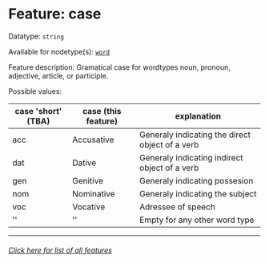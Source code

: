 # Feature: case

Datatype: `string`

Available for nodetype(s): [`word`](wordnodefeatures.md)

Feature description: Gramatical case for wordtypes noun, pronoun, adjective, article, or participle.

Possible values:

case 'short' (TBA) | case (this feature) | explanation
--- | --- | ---
acc | Accusative | Generaly indicating the direct object of a verb
dat | Dative | Generaly indicating indirect object of a verb
gen | Genitive | Generaly indicating possesion
nom | Nominative | Generaly indicating the subject
voc | Vocative | Adressee of speech
'' | '' | Empty for any other word type

---
###### [Click here for list of all features](home.md)
